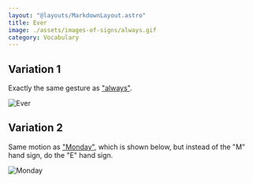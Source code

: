 ```yaml
---
layout: "@layouts/MarkdownLayout.astro"
title: Ever
image: ./assets/images-of-signs/always.gif
category: Vocabulary
---
```


## Variation 1

Exactly the same gesture as ["always"](./always).

![Ever](@signs/always.gif)

## Variation 2

Same motion as ["Monday"](./monday), which is shown below,
but instead of the "M" hand sign, do the "E" hand sign.

![Monday](@signs/monday.gif)
